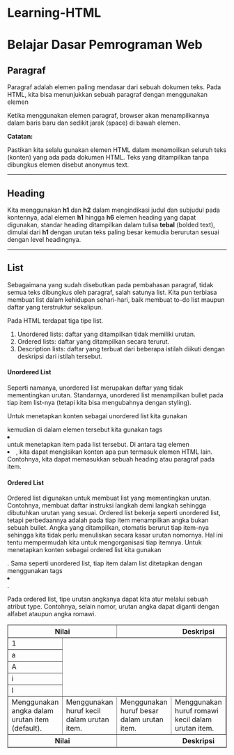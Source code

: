 # Learning-HTML
   <h1>Belajar Dasar Pemrograman Web</h1>

<h2>Paragraf</h2>
<p>Paragraf adalah elemen paling mendasar dari sebuah dokumen teks. Pada HTML, kita bisa menunjukkan sebuah paragraf dengan menggunakan elemen <p> </p>

<p>Ketika menggunakan elemen paragraf, browser akan menampilkannya dalam baris baru dan sedikit jarak (space) di bawah elemen.</p>
<b>Catatan:</b>
<p>Pastikan kita selalu gunakan elemen HTML dalam menamoilkan seluruh teks (konten) yang ada pada dokumen HTML. Teks yang ditampilkan tanpa dibungkus elemen disebut anonymus text.</p>

<hr>

<h2>Heading</h2>
<p>Kita menggunakan <b>h1</b> dan <b>h2</b> dalam mengindikasi judul dan subjudul pada kontennya, adal elemen <b>h1</b> hingga <b>h6</b> elemen heading yang dapat digunakan, standar heading ditampilkan dalam tulisa <b>tebal</b> (bolded text), dimulai dari <b>h1</b> dengan urutan teks paling besar kemudia berurutan sesuai dengan level headingnya.</p>

<hr>

<h2>List</h2>
<p>Sebagaimana yang sudah disebutkan pada pembahasan paragraf, tidak semua teks dibungkus oleh paragraf, salah satunya list. Kita pun terbiasa membuat list dalam kehidupan sehari-hari, baik membuat to-do list maupun daftar yang terstruktur sekalipun. </p>

<p>Pada HTML terdapat tiga tipe list.</p>

<ol>
  <li>Unordered lists: daftar yang ditampilkan tidak memiliki urutan. </li>
  <li>Ordered lists: daftar yang ditampilkan secara terurut.</li>
  <li>Description lists: daftar yang terbuat dari beberapa istilah diikuti dengan deskripsi dari istilah tersebut.</li>
</ol>

<h4>Unordered List</h4>
<p>Seperti namanya, unordered list merupakan daftar yang tidak mementingkan urutan. Standarnya, unordered list menampilkan bullet pada tiap item list-nya (tetapi kita bisa mengubahnya dengan styling).

Untuk menetapkan konten sebagai unordered list kita gunakan <ul></ul> kemudian di dalam elemen tersebut kita gunakan tags <li></li> untuk menetapkan item pada list tersebut. Di antara tag elemen <li>, kita dapat mengisikan konten apa pun termasuk elemen HTML lain. Contohnya, kita dapat memasukkan sebuah heading atau paragraf pada item.</p>

<h4>Ordered List</h4>
<p>Ordered list digunakan untuk membuat list yang mementingkan urutan. Contohnya, membuat daftar instruksi langkah demi langkah sehingga dibutuhkan urutan yang sesuai. Ordered list bekerja seperti unordered list, tetapi perbedaannya adalah pada tiap item menampilkan angka bukan sebuah bullet. Angka yang ditampilkan, otomatis berurut tiap item-nya sehingga kita tidak perlu menuliskan secara kasar urutan nomornya. Hal ini tentu mempermudah kita untuk mengorganisasi tiap itemnya. Untuk menetapkan konten sebagai ordered list kita gunakan <ol></ol>. Sama seperti unordered list, tiap item dalam list ditetapkan dengan menggunakan tags <li></li>.</p>

<p>Pada ordered list, tipe urutan angkanya dapat kita atur melalui sebuah atribut type. Contohnya, selain nomor, urutan angka dapat diganti dengan alfabet ataupun angka romawi.</p>

<table border="1" cellspacing="0" cellpadding="10">

<thead>
<tr>
    <th colspan="2">Nilai</th>  
    <th colspan="4">Deskripsi</th>  
</tr>
</thead>

<tbody>
<tr>
<td>1</td> 
</tr>

<tr>
<td>a</td>
</tr>

<tr>
<td>A</td>
</tr>

<tr>
<td>i</td></tr>
<tr>
<td>I</td>
</tr>

 
  <tr><td>Menggunakan angka dalam urutan item (default).</td>
  <td>Menggunakan huruf kecil dalam urutan item.</td> 
<td>Menggunakan huruf besar dalam urutan item.</td> 
 <td>Menggunakan huruf romawi kecil dalam urutan item.</td> 
  <td>Menggunakan huruf romawi besar dalam urutan item.</td> 
  </tr>
</tbody>



 <tfoot>
<tr>
    <th colspan="2">Nilai</th>  
    <th colspan="4">Deskripsi</th>  
</tr>
 </tfoot>


</table>









